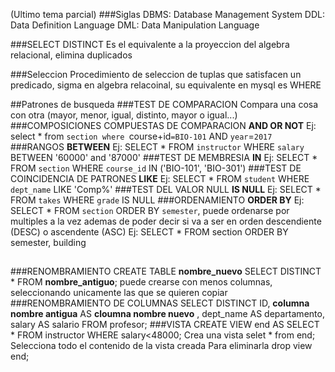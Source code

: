 (Ultimo tema parcial)
###Siglas
DBMS: Database Management System
DDL: Data Definition Language
DML: Data Manipulation Language

###SELECT DISTINCT 
Es el equivalente a la proyeccion del algebra relacional, elimina duplicados

###Seleccion
Procedimiento de seleccion de tuplas que satisfacen un predicado, sigma en algebra relacoinal, su equivalente en mysql es WHERE

##Patrones de busqueda
###TEST DE COMPARACION
Compara una cosa con otra (mayor, menor, igual, distinto, mayor o igual...)
###COMPOSICIONES COMPUESTAS DE COMPARACION
**AND OR NOT** Ej: select * from `section where `course+id`=BIO-101` AND `year`=`2017`
###RANGOS
**BETWEEN** Ej: SELECT * FROM `instructor` WHERE `salary` BETWEEN '60000' and '87000'
###TEST DE MEMBRESIA
**IN**  Ej: SELECT * FROM `section` WHERE `course_id` IN ('BIO-101', 'BIO-301') 
###TEST DE COINCIDENCIA DE PATRONES
**LIKE** Ej: SELECT * FROM `student` WHERE `dept_name` LIKE 'Comp%'
###TEST DEL VALOR NULL
**IS NULL** Ej: SELECT * FROM `takes` WHERE `grade` IS NULL
###ORDENAMIENTO
**ORDER BY** Ej: SELECT * FROM `section` ORDER BY `semester`, puede ordenarse por multiples a la vez ademas de poder decir si va a ser en orden descendiente (DESC) o ascendente (ASC) Ej: SELECT * FROM section ORDER BY semester, building
##
###RENOMBRAMIENTO
CREATE TABLE **nombre_nuevo** SELECT DISTINCT * FROM **nombre_antiguo**; puede crearse con menos columnas, seleccionando unicamente las que se quieren copiar
###RENOMBRAMIENTO DE COLUMNAS
SELECT DISTINCT ID, **columna nombre antigua** AS **cloumna nombre nuevo** , dept_name AS departamento, salary AS salario FROM profesor; 
###VISTA
CREATE VIEW end AS SELECT * FROM instructor WHERE salary<48000; Crea una vista
selet * from end; Selecciona todo el contenido de la vista creada
Para eliminarla drop view end;

